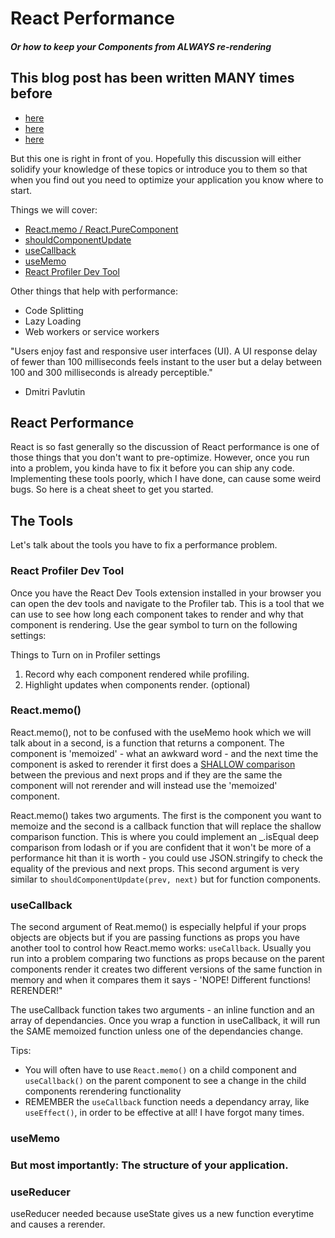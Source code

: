 # React Performance
##### Or how to keep your Components from ALWAYS re-rendering
## This blog post has been written MANY times before
* [here](https://reactjs.org/docs/optimizing-performance.html#profiling-components-with-the-chrome-performance-tab)
* [here](https://www.smashingmagazine.com/2020/07/methods-performance-react-apps/)
* [here](https://dmitripavlutin.com/use-react-memo-wisely/) 

But this one is right in front of you. Hopefully this discussion will either solidify your knowledge of these topics or introduce you to them so that when you find out you need to optimize your application you know where to start. 

Things we will cover:

* [React.memo / React.PureComponent ](https://nodejs.org)
* [shouldComponentUpdate](https://reactjs.org/docs/react-component.html#shouldcomponentupdate)
* [useCallback](https://reactjs.org/docs/react-component.html#shouldcomponentupdate)
* [useMemo](https://reactjs.org/docs/hooks-reference.html#usememo)
* [React Profiler Dev Tool](https://chrome.google.com/webstore/detail/react-developer-tools/fmkadmapgofadopljbjfkapdkoienihi?hl=en)

Other things that help with performance:

* Code Splitting 
* Lazy Loading
* Web workers or service workers

"Users enjoy fast and responsive user interfaces (UI). A UI response delay of fewer than 100 milliseconds feels instant to the user but a delay between 100 and 300 milliseconds is already perceptible."

- Dmitri Pavlutin

## React Performance

React is so fast generally so the discussion of React performance is one of those things that you don't want to pre-optimize. However, once you run into a problem, you kinda have to fix it before you can ship any code. Implementing these tools poorly, which I have done, can cause some weird bugs. So here is a cheat sheet to get you started. 

## The Tools

Let's talk about the tools you have to fix a performance problem. 

### React Profiler Dev Tool

Once you have the React Dev Tools extension installed in your browser you can open the dev tools and navigate to the Profiler tab. This is a tool that we can use to see how long each component takes to render and why that component is rendering. Use the gear symbol to turn on the following settings:

Things to Turn on in Profiler settings 
1. Record why each component rendered while profiling.
2. Highlight updates when components render. (optional)

### React.memo()

React.memo(), not to be confused with the useMemo hook which we will talk about in a second, is a function that returns a component. The component is 'memoized' - what an awkward word - and the next time the component is asked to rerender it first does a [SHALLOW comparison](https://github.com/facebook/react/blob/v16.8.6/packages/shared/shallowEqual.js) between the previous and next props and if they are the same the component will not rerender and will instead use the 'memoized' component. 

React.memo() takes two arguments. The first is the component you want to memoize and the second is a callback function that will replace the shallow comparison function. This is where you could implement an _.isEqual deep comparison from lodash or if you are confident that it won't be more of a performance hit than it is worth - you could use JSON.stringify to check the equality of the previous and next props. This second argument is very similar to `shouldComponentUpdate(prev, next)` but for function components. 

### useCallback

The second argument of Reat.memo() is especially helpful if your props objects are objects but if you are passing functions as props you have another tool to control how React.memo works: `useCallback`. Usually you run into a problem comparing two functions as props because on the parent components render it creates two different versions of the same function in memory and when it compares them it says - 'NOPE! Different functions! RERENDER!"

The useCallback function takes two arguments - an inline function and an array of dependancies.  Once you wrap a function in useCallback, it will run the SAME memoized function unless one of the dependancies change. 

Tips:
- You will often have to use `React.memo()` on a child component and `useCallback()` on the parent component to see a change in the child components rerendering functionality
- REMEMBER the `useCallback` function needs a dependancy array, like `useEffect()`, in order to be effective at all! I have forgot many times. 

### useMemo

### But most importantly: The structure of your application.

### useReducer

useReducer needed because useState gives us a new function everytime and causes a rerender. 
